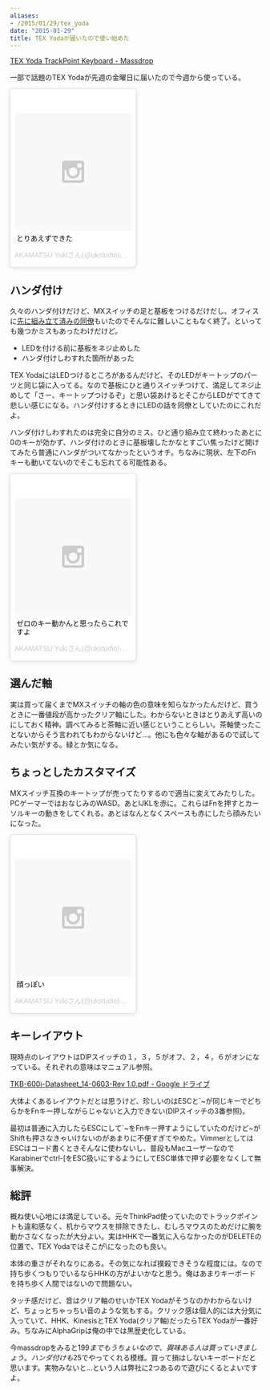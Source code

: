 ```yaml
---
aliases:
- /2015/01/29/tex_yoda
date: "2015-01-29"
title: TEX Yodaが届いたので使い始めた
---
```


[TEX Yoda TrackPoint Keyboard - Massdrop](https://www.massdrop.com/buy/tex-yoda?mode=guest_open)

一部で話題のTEX Yodaが先週の金曜日に届いたので今週から使っている。

<blockquote class="instagram-media" data-instgrm-captioned data-instgrm-version="4" style=" background:#FFF; border:0; border-radius:3px; box-shadow:0 0 1px 0 rgba(0,0,0,0.5),0 1px 10px 0 rgba(0,0,0,0.15); margin: 1px; max-width:250px; padding:0; width:99.375%; width:-webkit-calc(100% - 2px); width:calc(100% - 2px);"><div style="padding:8px;"> <div style=" background:#F8F8F8; line-height:0; margin-top:40px; padding:50% 0; text-align:center; width:100%;"> <div style=" background:url(data:image/png;base64,iVBORw0KGgoAAAANSUhEUgAAACwAAAAsCAMAAAApWqozAAAAGFBMVEUiIiI9PT0eHh4gIB4hIBkcHBwcHBwcHBydr+JQAAAACHRSTlMABA4YHyQsM5jtaMwAAADfSURBVDjL7ZVBEgMhCAQBAf//42xcNbpAqakcM0ftUmFAAIBE81IqBJdS3lS6zs3bIpB9WED3YYXFPmHRfT8sgyrCP1x8uEUxLMzNWElFOYCV6mHWWwMzdPEKHlhLw7NWJqkHc4uIZphavDzA2JPzUDsBZziNae2S6owH8xPmX8G7zzgKEOPUoYHvGz1TBCxMkd3kwNVbU0gKHkx+iZILf77IofhrY1nYFnB/lQPb79drWOyJVa/DAvg9B/rLB4cC+Nqgdz/TvBbBnr6GBReqn/nRmDgaQEej7WhonozjF+Y2I/fZou/qAAAAAElFTkSuQmCC); display:block; height:44px; margin:0 auto -44px; position:relative; top:-22px; width:44px;"></div></div> <p style=" margin:8px 0 0 0; padding:0 4px;"> <a href="https://instagram.com/p/yUmhN8xXLR/" style=" color:#000; font-family:Arial,sans-serif; font-size:14px; font-style:normal; font-weight:normal; line-height:17px; text-decoration:none; word-wrap:break-word;" target="_top">とりあえずできた</a></p> <p style=" color:#c9c8cd; font-family:Arial,sans-serif; font-size:14px; line-height:17px; margin-bottom:0; margin-top:8px; overflow:hidden; padding:8px 0 7px; text-align:center; text-overflow:ellipsis; white-space:nowrap;">AKAMATSU Yukiさん(@ukstudio)が投稿した写真 - <time style=" font-family:Arial,sans-serif; font-size:14px; line-height:17px;" datetime="2015-01-26T15:18:07+00:00">2015 1月 26 7:18午前 PST</time></p></div></blockquote>
<script async defer src="//platform.instagram.com/en_US/embeds.js"></script>

## ハンダ付け

久々のハンダ付けだけど、MXスイッチの足と基板をつけるだけだし、オフィスに[先に組み立て済みの同僚](http://asonas.hatenablog.com/entry/2015/01/24/173920)もいたのでそんなに難しいこともなく終了。といっても幾つかミスもあったわけだけど。

* LEDを付ける前に基板をネジ止めした
* ハンダ付けしわすれた箇所があった

TEX YodaにはLEDつけるところがあるんだけど、そのLEDがキートップのパーツと同じ袋に入ってる。なので基板にひと通りスイッチつけて、満足してネジ止めして「さー、キートップつけるぞ」と思い袋あけるとそこからLEDがでてきて悲しい感じになる。ハンダ付けするときにLEDの話を同僚としていたのにこれだよ。

ハンダ付けしわすれたのは完全に自分のミス。ひと通り組み立て終わったあとに0のキーが効かず、ハンダ付けのときに基板壊したかなとすごい焦ったけど開けてみたら普通にハンダがついてなかったというオチ。ちなみに現状、左下のFnキーも動いてないのでそこも忘れてる可能性ある。

<blockquote class="instagram-media" data-instgrm-captioned data-instgrm-version="4" style=" background:#FFF; border:0; border-radius:3px; box-shadow:0 0 1px 0 rgba(0,0,0,0.5),0 1px 10px 0 rgba(0,0,0,0.15); margin: 1px; max-width:250px; padding:0; width:99.375%; width:-webkit-calc(100% - 2px); width:calc(100% - 2px);"><div style="padding:8px;"> <div style=" background:#F8F8F8; line-height:0; margin-top:40px; padding:50% 0; text-align:center; width:100%;"> <div style=" background:url(data:image/png;base64,iVBORw0KGgoAAAANSUhEUgAAACwAAAAsCAMAAAApWqozAAAAGFBMVEUiIiI9PT0eHh4gIB4hIBkcHBwcHBwcHBydr+JQAAAACHRSTlMABA4YHyQsM5jtaMwAAADfSURBVDjL7ZVBEgMhCAQBAf//42xcNbpAqakcM0ftUmFAAIBE81IqBJdS3lS6zs3bIpB9WED3YYXFPmHRfT8sgyrCP1x8uEUxLMzNWElFOYCV6mHWWwMzdPEKHlhLw7NWJqkHc4uIZphavDzA2JPzUDsBZziNae2S6owH8xPmX8G7zzgKEOPUoYHvGz1TBCxMkd3kwNVbU0gKHkx+iZILf77IofhrY1nYFnB/lQPb79drWOyJVa/DAvg9B/rLB4cC+Nqgdz/TvBbBnr6GBReqn/nRmDgaQEej7WhonozjF+Y2I/fZou/qAAAAAElFTkSuQmCC); display:block; height:44px; margin:0 auto -44px; position:relative; top:-22px; width:44px;"></div></div> <p style=" margin:8px 0 0 0; padding:0 4px;"> <a href="https://instagram.com/p/yV0z5CxXIt/" style=" color:#000; font-family:Arial,sans-serif; font-size:14px; font-style:normal; font-weight:normal; line-height:17px; text-decoration:none; word-wrap:break-word;" target="_top">ゼロのキー動かんと思ったらこれですよ</a></p> <p style=" color:#c9c8cd; font-family:Arial,sans-serif; font-size:14px; line-height:17px; margin-bottom:0; margin-top:8px; overflow:hidden; padding:8px 0 7px; text-align:center; text-overflow:ellipsis; white-space:nowrap;">AKAMATSU Yukiさん(@ukstudio)が投稿した写真 - <time style=" font-family:Arial,sans-serif; font-size:14px; line-height:17px;" datetime="2015-01-27T02:42:15+00:00">2015 1月 26 6:42午後 PST</time></p></div></blockquote>
<script async defer src="//platform.instagram.com/en_US/embeds.js"></script>

## 選んだ軸

実は買って届くまでMXスイッチの軸の色の意味を知らなかったんだけど、買うときに一番値段が高かったクリア軸にした。わからないときはとりあえず高いのにしておく精神。調べてみると茶軸に近い感じということらしい。茶軸使ったことないからそう言われてもわからないけど…。他にも色々な軸があるので試してみたい気がする。緑とか気になる。

## ちょっとしたカスタマイズ

MXスイッチ互換のキートップが売ってたりするので適当に変えてみたりした。PCゲーマーではおなじみのWASD。あとIJKLを赤に。これらはFnを押すとカーソルキーの動きをしてくれる。あとはなんとなくスペースも赤にしたら顔みたいになった。

<blockquote class="instagram-media" data-instgrm-captioned data-instgrm-version="4" style=" background:#FFF; border:0; border-radius:3px; box-shadow:0 0 1px 0 rgba(0,0,0,0.5),0 1px 10px 0 rgba(0,0,0,0.15); margin: 1px; max-width:250px; padding:0; width:99.375%; width:-webkit-calc(100% - 2px); width:calc(100% - 2px);"><div style="padding:8px;"> <div style=" background:#F8F8F8; line-height:0; margin-top:40px; padding:50% 0; text-align:center; width:100%;"> <div style=" background:url(data:image/png;base64,iVBORw0KGgoAAAANSUhEUgAAACwAAAAsCAMAAAApWqozAAAAGFBMVEUiIiI9PT0eHh4gIB4hIBkcHBwcHBwcHBydr+JQAAAACHRSTlMABA4YHyQsM5jtaMwAAADfSURBVDjL7ZVBEgMhCAQBAf//42xcNbpAqakcM0ftUmFAAIBE81IqBJdS3lS6zs3bIpB9WED3YYXFPmHRfT8sgyrCP1x8uEUxLMzNWElFOYCV6mHWWwMzdPEKHlhLw7NWJqkHc4uIZphavDzA2JPzUDsBZziNae2S6owH8xPmX8G7zzgKEOPUoYHvGz1TBCxMkd3kwNVbU0gKHkx+iZILf77IofhrY1nYFnB/lQPb79drWOyJVa/DAvg9B/rLB4cC+Nqgdz/TvBbBnr6GBReqn/nRmDgaQEej7WhonozjF+Y2I/fZou/qAAAAAElFTkSuQmCC); display:block; height:44px; margin:0 auto -44px; position:relative; top:-22px; width:44px;"></div></div> <p style=" margin:8px 0 0 0; padding:0 4px;"> <a href="https://instagram.com/p/yY9zPMxXH1/" style=" color:#000; font-family:Arial,sans-serif; font-size:14px; font-style:normal; font-weight:normal; line-height:17px; text-decoration:none; word-wrap:break-word;" target="_top">顔っぽい</a></p> <p style=" color:#c9c8cd; font-family:Arial,sans-serif; font-size:14px; line-height:17px; margin-bottom:0; margin-top:8px; overflow:hidden; padding:8px 0 7px; text-align:center; text-overflow:ellipsis; white-space:nowrap;">AKAMATSU Yukiさん(@ukstudio)が投稿した写真 - <time style=" font-family:Arial,sans-serif; font-size:14px; line-height:17px;" datetime="2015-01-28T07:58:31+00:00">2015 1月 27 11:58午後 PST</time></p></div></blockquote>
<script async defer src="//platform.instagram.com/en_US/embeds.js"></script>

## キーレイアウト

現時点のレイアウトはDIPスイッチの１，３，５がオフ、２，４，６がオンになっている。それぞれの意味はマニュアル参照。

[TKB-600i-Datasheet_14-0603-Rev 1.0.pdf - Google ドライブ](https://docs.google.com/file/d/0B7TuRf3KQe7GdjJwNXMwdHZIUm8/edit)

大体よくあるレイアウトだとは思うけど、珍しいのはESCと`~が同じキーでどちらかをFnキー押しながらじゃないと入力できない(DIPスイッチの3番参照)。

最初は普通に入力したらESCにして\`~をFnキー押すようにしていたのだけど~がShiftも押さなきゃいけないのがあまりに不便すぎてやめた。VimmerとしてはESCはコード書くときそんなに使わないし、普段もMacユーザーなのでKarabinerでctrl-[をESC扱いにするようにしてESC単体で押す必要をなくして無事解決。

## 総評

概ね使い心地には満足している。元々ThinkPad使っていたのでトラックポイントも違和感なく、机からマウスを排除できたし、むしろマウスのためだけに腕を動かさなくなったが大分よい。実はHHKで一番気に入らなかったのがDELETEの位置で、TEX Yodaではそこが\になったのも良い。

本体の重さがそれなりにある。その気になれば撲殺できそうな程度には。なので持ち歩くつもりでいるならHHKの方がよいかなと思う。俺はあまりキーボードを持ち歩く人間ではないので問題ない。

タッチ感だけど、音はクリア軸のせいかTEX Yodaがそうなのかわからないけど、ちょっとちゃっちい音のような気もする。クリック感は個人的には大分気に入っていて、HHK、KinesisとTEX Yoda(クリア軸)だったらTEX Yodaが一番好み。ちなみにAlphaGripは俺の中では黒歴史化している。

今massdropをみると$199までもうちょいなので、興味ある人は買っていきましょう。ハンダ付けも$25でやってくれる模様。買って損はしないキーボードだと思います。実物みないと…という人は弊社に2つあるので遊びにくるとよいですよ。